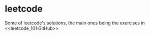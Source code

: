 # leetcode
Some of leetcode's solutions, the main ones being the exercises in <<leetcode_101·GitHub>>

